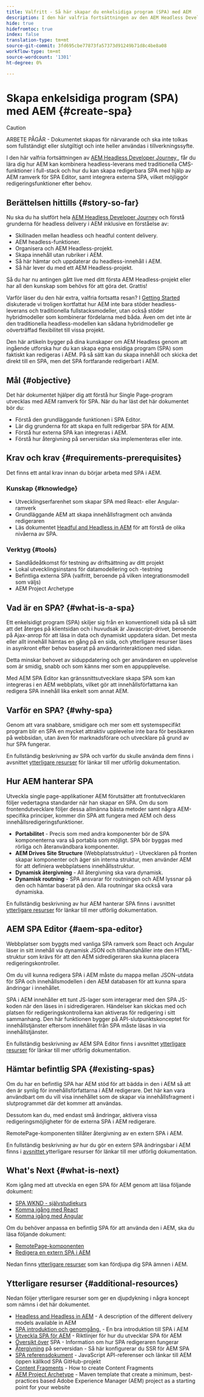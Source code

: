 ```yaml
---
title: Valfritt - Så här skapar du enkelsidiga program (SPA) med AEM
description: I den här valfria fortsättningen av den AEM Headless Developer Journey får du lära dig hur AEM kan kombinera headless-leverans med traditionella CMS-funktioner i full hög och hur du kan skapa redigerbara SPA med hjälp av AEM ramverk för SPA.
hide: true
hidefromtoc: true
index: false
translation-type: tm+mt
source-git-commit: 3fd695cbe77873fa57373d91249b71d8c4be8a08
workflow-type: tm+mt
source-wordcount: '1301'
ht-degree: 0%

---
```



# Skapa enkelsidiga program (SPA) med AEM {#create-spa}

>[!CAUTION]
>
>ARBETE PÅGÅR - Dokumentet skapas för närvarande och ska inte tolkas som fullständigt eller slutgiltigt och inte heller användas i tillverkningssyfte.

I den här valfria fortsättningen av [AEM Headless Developer Journey,](#overview.md), får du lära dig hur AEM kan kombinera headless-leverans med traditionella CMS-funktioner i full-stack och hur du kan skapa redigerbara SPA med hjälp av AEM ramverk för SPA Editor, samt integrera externa SPA, vilket möjliggör redigeringsfunktioner efter behov.

## Berättelsen hittills {#story-so-far}

Nu ska du ha slutfört hela [AEM Headless Developer Journey](overview.md) och förstå grunderna för headless delivery i AEM inklusive en förståelse av:

* Skillnaden mellan headless och headful content delivery.
* AEM headless-funktioner.
* Organisera och AEM Headless-projekt.
* Skapa innehåll utan rubriker i AEM.
* Så här hämtar och uppdaterar du headless-innehåll i AEM.
* Så här lever du med ett AEM Headless-projekt.

Så du har nu antingen gått live med ditt första AEM Headless-projekt eller har all den kunskap som behövs för att göra det. Grattis!

Varför läser du den här extra, valfria fortsatta resan? I [Getting Started](getting-started.md#integration-levels) diskuterade vi troligen kortfattat hur AEM inte bara stöder headless-leverans och traditionella fullstacksmodeller, utan också stöder hybridmodeller som kombinerar fördelarna med båda. Även om det inte är den traditionella headless-modellen kan sådana hybridmodeller ge oöverträffad flexibilitet till vissa projekt.

Den här artikeln bygger på dina kunskaper om AEM Headless genom att ingående utforska hur du kan skapa egna ensidiga program (SPA) som faktiskt kan redigeras i AEM. På så sätt kan du skapa innehåll och skicka det direkt till en SPA, men det SPA fortfarande redigerbart i AEM.

## Mål {#objective}

Det här dokumentet hjälper dig att förstå hur Single Page-program utvecklas med AEM ramverk för SPA. När du har läst det här dokumentet bör du:

* Förstå den grundläggande funktionen i SPA Editor.
* Lär dig grunderna för att skapa en fullt redigerbar SPA för AEM.
* Förstå hur externa SPA kan integreras i AEM.
* Förstå hur återgivning på serversidan ska implementeras eller inte.

## Krav och krav {#requirements-prerequisites}

Det finns ett antal krav innan du börjar arbeta med SPA i AEM.

### Kunskap {#knowledge}

* Utvecklingserfarenhet som skapar SPA med React- eller Angular-ramverk
* Grundläggande AEM att skapa innehållsfragment och använda redigeraren
* Läs dokumentet [Headful and Headless in AEM](/help/implementing/developing/headful-headless.md) för att förstå de olika nivåerna av SPA.

### Verktyg {#tools}

* Sandlådeåtkomst för testning av driftsättning av ditt projekt
* Lokal utvecklingsinstans för datamodellering och -testning
* Befintliga externa SPA (valfritt, beroende på vilken integrationsmodell som väljs)
* AEM Project Archetype

## Vad är en SPA? {#what-is-a-spa}

Ett enkelsidigt program (SPA) skiljer sig från en konventionell sida på så sätt att det återges på klientsidan och i huvudsak är Javascript-drivet, beroende på Ajax-anrop för att läsa in data och dynamiskt uppdatera sidan. Det mesta eller allt innehåll hämtas en gång på en sida, och ytterligare resurser läses in asynkront efter behov baserat på användarinteraktionen med sidan.

Detta minskar behovet av siduppdatering och ger användaren en upplevelse som är smidig, snabb och som känns mer som en appupplevelse.

Med AEM SPA Editor kan gränssnittsutvecklare skapa SPA som kan integreras i en AEM webbplats, vilket gör att innehållsförfattarna kan redigera SPA innehåll lika enkelt som annat AEM.

## Varför en SPA? {#why-spa}

Genom att vara snabbare, smidigare och mer som ett systemspecifikt program blir en SPA en mycket attraktiv upplevelse inte bara för besökaren på webbsidan, utan även för marknadsförare och utvecklare på grund av hur SPA fungerar.

En fullständig beskrivning av SPA och varför du skulle använda dem finns i avsnittet [ytterligare resurser](#additional-resources) för länkar till mer utförlig dokumentation.

## Hur AEM hanterar SPA

Utveckla single page-applikationer AEM förutsätter att frontutvecklaren följer vedertagna standarder när han skapar en SPA. Om du som frontendutvecklare följer dessa allmänna bästa metoder samt några AEM-specifika principer, kommer din SPA att fungera med AEM och dess innehållsredigeringsfunktioner.

* **Portabilitet**  - Precis som med andra komponenter bör de SPA komponenterna vara så portabla som möjligt. SPA bör byggas med rörliga och återanvändbara komponenter.
* **AEM Drives Site Structure**  (Webbplatsstruktur) - Utvecklaren på fronten skapar komponenter och äger sin interna struktur, men använder AEM för att definiera webbplatsens innehållsstruktur.
* **Dynamisk återgivning**  - All återgivning ska vara dynamisk.
* **Dynamisk routning**  - SPA ansvarar för routningen och AEM lyssnar på den och hämtar baserat på den. Alla routningar ska också vara dynamiska.

En fullständig beskrivning av hur AEM hanterar SPA finns i avsnittet [ytterligare resurser](#additional-resources) för länkar till mer utförlig dokumentation.

## AEM SPA Editor {#aem-spa-editor}

Webbplatser som byggts med vanliga SPA ramverk som React och Angular läser in sitt innehåll via dynamisk JSON och tillhandahåller inte den HTML-struktur som krävs för att den AEM sidredigeraren ska kunna placera redigeringskontroller.

Om du vill kunna redigera SPA i AEM måste du mappa mellan JSON-utdata för SPA och innehållsmodellen i den AEM databasen för att kunna spara ändringar i innehållet.

SPA i AEM innehåller ett tunt JS-lager som interagerar med den SPA JS-koden när den läses in i sidredigeraren. Händelser kan skickas med och platsen för redigeringskontrollerna kan aktiveras för redigering i sitt sammanhang. Den här funktionen bygger på API-slutpunktskonceptet för innehållstjänster eftersom innehållet från SPA måste läsas in via innehållstjänster.

En fullständig beskrivning av AEM SPA Editor finns i avsnittet [ytterligare resurser](#additional-resources) för länkar till mer utförlig dokumentation.

## Hämtar befintlig SPA {#existing-spas}

Om du har en befintlig SPA har AEM stöd för att bädda in den i AEM så att den är synlig för innehållsförfattarna i AEM redigerare. Det här kan vara användbart om du vill visa innehållet som de skapar via innehållsfragment i slutprogrammet där det kommer att användas.

Dessutom kan du, med endast små ändringar, aktivera vissa redigeringsmöjligheter för de externa SPA i AEM redigerare.

RemotePage-komponenten tillåter återgivning av en extern SPA i AEM.

En fullständig beskrivning av hur du gör en extern SPA ändringsbar i AEM finns i [avsnittet ](#additional-resources) ytterligare resurser för länkar till mer utförlig dokumentation.

## What&#39;s Next {#what-is-next}

Kom igång med att utveckla en egen SPA för AEM genom att läsa följande dokument:

* [SPA WKND - självstudiekurs](/help/implementing/developing/hybrid/wknd-tutorial.md)
* [Komma igång med React](/help/implementing/developing/hybrid/getting-started-react.md)
* [Komma igång med Angular](/help/implementing/developing/hybrid/getting-started-angular.md)

Om du behöver anpassa en befintlig SPA för att använda den i AEM, ska du läsa följande dokument:

* [RemotePage-komponenten](/help/implementing/developing/hybrid/remote-page.md)
* [Redigera en extern SPA i AEM](/help/implementing/developing/hybrid/editing-external-spa.md)

Nedan finns [ytterligare resurser](#additional-resources) som kan fördjupa dig SPA ämnen i AEM.

## Ytterligare resurser {#additional-resources}

Nedan följer ytterligare resurser som ger en djupdykning i några koncept som nämns i det här dokumentet.

* [Headless and Headless in AEM](/help/implementing/developing/headful-headless.md) - A description of the different delivery models available in AEM
* [SPA introduktion och genomgång.](/help/implementing/developing/hybrid/introduction.md) - En bra introduktion till SPA i AEM
* [Utveckla SPA för AEM](/help/implementing/developing/hybrid/developing.md)  - Riktlinjer för hur du utvecklar SPA för AEM
* [Översikt över](/help/implementing/developing/hybrid/editor-overview.md)  SPA - Information om hur SPA redigeraren fungerar
* [Återgivning](/help/implementing/developing/hybrid/ssr.md)  på serversidan - Så här konfigurerar du SSR för AEM SPA
* [SPA referensdokument](/help/implementing/developing/hybrid/reference-materials.md)  - JavaScript API-referenser och länkar till AEM öppen källkod SPA GitHub-projekt
* [Content Fragments](/help/assets/content-fragments/content-fragments.md)  - How to create Content Fragments
* [AEM Project Archetype](https://experienceleague.adobe.com/docs/experience-manager-core-components/using/developing/archetype/overview.html) - Maven template that create a minimum, best-practices based Adobe Experience Manager (AEM) project as a starting point for your website
